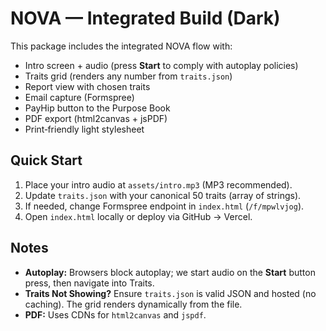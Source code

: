 # NOVA — Integrated Build (Dark)
This package includes the integrated NOVA flow with:
- Intro screen + audio (press **Start** to comply with autoplay policies)
- Traits grid (renders any number from `traits.json`)
- Report view with chosen traits
- Email capture (Formspree)
- PayHip button to the Purpose Book
- PDF export (html2canvas + jsPDF)
- Print‑friendly light stylesheet

## Quick Start
1. Place your intro audio at `assets/intro.mp3` (MP3 recommended).
2. Update `traits.json` with your canonical 50 traits (array of strings).
3. If needed, change Formspree endpoint in `index.html` (`/f/mpwlvjog`).
4. Open `index.html` locally or deploy via GitHub → Vercel.

## Notes
- **Autoplay:** Browsers block autoplay; we start audio on the **Start** button press, then navigate into Traits.
- **Traits Not Showing?** Ensure `traits.json` is valid JSON and hosted (no caching). The grid renders dynamically from the file.
- **PDF:** Uses CDNs for `html2canvas` and `jspdf`.
